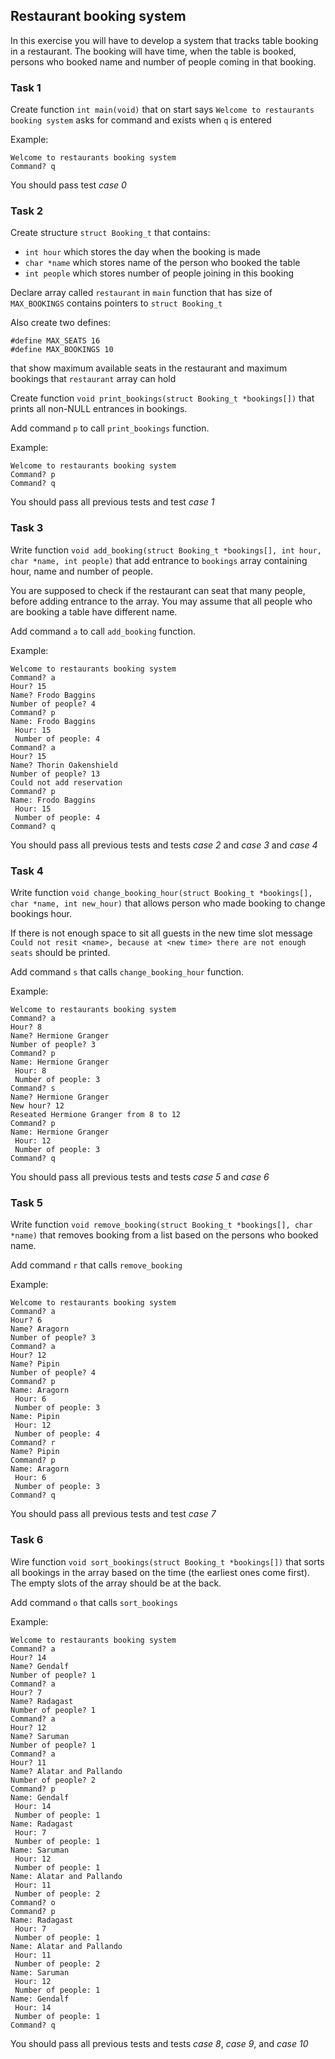 ## Restaurant booking system
In this exercise you will have to develop a system that tracks table booking in a restaurant. The booking will have time, when the table is booked, persons who booked name and number of people coming in that booking.

### Task 1
Create function `int main(void)` that on start says `Welcome to restaurants booking system` asks for command and exists when `q` is entered

Example:
```
Welcome to restaurants booking system
Command? q
```
You should pass test *case 0*

### Task 2
Create structure `struct Booking_t` that contains: 

- `int hour` which stores the day when the booking is made
- `char *name` which stores name of the person who booked the table
- `int people` which stores number of people joining in this booking

Declare array called `restaurant` in `main` function that has size of `MAX_BOOKINGS` contains pointers to `struct Booking_t`

Also create two defines:
```
#define MAX_SEATS 16
#define MAX_BOOKINGS 10
```
that show maximum available seats in the restaurant and maximum bookings that `restaurant` array can hold

Create function `void print_bookings(struct Booking_t *bookings[])` that prints all non-NULL entrances in bookings.

Add command `p` to call `print_bookings` function.

Example:
```
Welcome to restaurants booking system
Command? p
Command? q
```
You should pass all previous tests and test *case 1*

### Task 3
Write function `void add_booking(struct Booking_t *bookings[], int hour, char *name, int people)` that add entrance to `bookings` array containing hour, name and number of people.

You are supposed to check if the restaurant can seat that many people, before adding entrance to the array. You may assume that all people who are booking a table have different name. 

Add command `a` to call `add_booking` function.

Example:
```
Welcome to restaurants booking system
Command? a
Hour? 15
Name? Frodo Baggins
Number of people? 4
Command? p
Name: Frodo Baggins
 Hour: 15
 Number of people: 4
Command? a
Hour? 15
Name? Thorin Oakenshield
Number of people? 13
Could not add reservation
Command? p
Name: Frodo Baggins
 Hour: 15
 Number of people: 4
Command? q
```
You should pass all previous tests and tests *case 2* and *case 3* and *case 4*

### Task 4
Write function `void change_booking_hour(struct Booking_t *bookings[], char *name, int new_hour)`  that allows person who made booking to change bookings hour.

If there is not enough space to sit all guests in the new time slot message `Could not resit <name>, because at <new time> there are not enough seats` should be printed.

Add command `s` that calls `change_booking_hour` function.

Example:
```
Welcome to restaurants booking system
Command? a
Hour? 8
Name? Hermione Granger
Number of people? 3
Command? p
Name: Hermione Granger
 Hour: 8
 Number of people: 3
Command? s
Name? Hermione Granger
New hour? 12
Reseated Hermione Granger from 8 to 12
Command? p
Name: Hermione Granger
 Hour: 12
 Number of people: 3
Command? q
```

You should pass all previous tests and tests *case 5* and *case 6*

### Task 5
Write function `void remove_booking(struct Booking_t *bookings[], char *name)` that removes booking from a list based on the persons who booked name.

Add command `r` that calls `remove_booking`

Example:
```
Welcome to restaurants booking system
Command? a
Hour? 6
Name? Aragorn
Number of people? 3
Command? a
Hour? 12
Name? Pipin
Number of people? 4
Command? p
Name: Aragorn
 Hour: 6
 Number of people: 3
Name: Pipin
 Hour: 12
 Number of people: 4
Command? r
Name? Pipin
Command? p
Name: Aragorn
 Hour: 6
 Number of people: 3
Command? q
```

You should pass all previous tests and test *case 7*

### Task 6
Wire function `void sort_bookings(struct Booking_t *bookings[])` that sorts all bookings in the array based on the time (the earliest ones come first). The empty slots of the array should be at the back.

Add command `o` that calls `sort_bookings`

Example:
```
Welcome to restaurants booking system
Command? a
Hour? 14
Name? Gendalf
Number of people? 1
Command? a
Hour? 7
Name? Radagast
Number of people? 1
Command? a
Hour? 12
Name? Saruman
Number of people? 1
Command? a
Hour? 11
Name? Alatar and Pallando
Number of people? 2
Command? p
Name: Gendalf
 Hour: 14
 Number of people: 1
Name: Radagast
 Hour: 7
 Number of people: 1
Name: Saruman
 Hour: 12
 Number of people: 1
Name: Alatar and Pallando
 Hour: 11
 Number of people: 2
Command? o
Command? p
Name: Radagast
 Hour: 7
 Number of people: 1
Name: Alatar and Pallando
 Hour: 11
 Number of people: 2
Name: Saruman
 Hour: 12
 Number of people: 1
Name: Gendalf
 Hour: 14
 Number of people: 1
Command? q
```
You should pass all previous tests and tests *case 8*, *case 9*, and *case 10*

